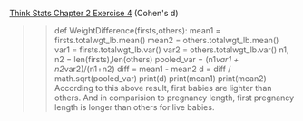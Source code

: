 [Think Stats Chapter 2 Exercise 4](http://greenteapress.com/thinkstats2/html/thinkstats2003.html#toc24) (Cohen's d)

>> def WeightDifference(firsts,others):
    mean1 = firsts.totalwgt_lb.mean()
    mean2 = others.totalwgt_lb.mean()
    var1 = firsts.totalwgt_lb.var()
    var2 = others.totalwgt_lb.var()
    n1, n2 = len(firsts),len(others)
    pooled_var = (n1*var1 + n2*var2)/(n1+n2)
    diff = mean1 - mean2
    d = diff / math.sqrt(pooled_var)
    print(d)
    print(mean1)
    print(mean2)
According to this above result, first babies are lighter than others. And in comparision to pregnancy length, first pregnancy length is longer than others for live babies.
